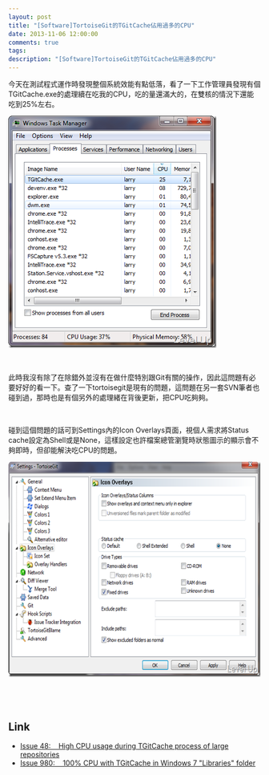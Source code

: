 ```yaml
---
layout: post
title: "[Software]TortoiseGit的TGitCache佔用過多的CPU"
date: 2013-11-06 12:00:00
comments: true
tags: 
description: "[Software]TortoiseGit的TGitCache佔用過多的CPU"
---
```

<p>今天在測試程式運作時發現整個系統效能有點低落，看了一下工作管理員發現有個TGitCache.exe的處理續在吃我的CPU，吃的量還滿大的，在雙核的情況下還能吃到25%左右。</p>  <p><img style="border-bottom: 0px; border-left: 0px; border-top: 0px; border-right: 0px" border="0" alt="2012-04-25_104316" src="\images\posts\f5555952-6823-4785-9a51-8179756c877e\2012-04-25_104316_thumb.png" width="416" height="463" /></a> </p>  <p> </p>  <p>此時我沒有除了在除錯外並沒有在做什麼特別跟Git有關的操作，因此這問題有必要好好的看一下。查了一下tortoisegit是現有的問題，這問題在另一套SVN筆者也碰到過，那時也是有個另外的處理緒在背後更新，把CPU吃夠夠。</p>  <p> </p>  <p>碰到這個問題的話可到Settings內的Icon Overlays頁面，視個人需求將Status cache設定為Shell或是None，這樣設定也許檔案總管瀏覽時狀態圖示的顯示會不夠即時，但卻能解決吃CPU的問題。</p>  <p><a href="http://files.dotblogs.com.tw/larrynung/1204/TGitCacheCPU_BD71/2012-04-25_104440_2.png"><img style="border-bottom: 0px; border-left: 0px; border-top: 0px; border-right: 0px" border="0" alt="2012-04-25_104440" src="\images\posts\f5555952-6823-4785-9a51-8179756c877e\2012-04-25_104440_thumb.png" width="644" height="429" /></a> </p>  <h2> </h2>  <h2>Link</h2>  <ul>   <li><a href="http://code.google.com/p/tortoisegit/issues/detail?id=48" target="_blank">Issue 48:    High CPU usage during TGitCache process of large repositories</a></li>    <li><a href="http://code.google.com/p/tortoisegit/issues/detail?id=980" target="_blank">Issue 980:    100% CPU with TGitCache in Windows 7 "Libraries" folder</li> </ul>